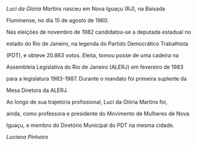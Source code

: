

*Luci da Glória Martins* nasceu em Nova Iguaçu (RJ), na Baixada

Fluminense, no dia 15 de agosto de 1960.



Nas eleições de novembro de 1982 candidatou-se a deputada estadual no

estado do Rio de Janeiro, na legenda do Partido Democrático Trabalhista

(PDT), e obteve 20.863 votos. Eleita, tomou posse de uma cadeira na

Assembleia Legislativa do Rio de Janeiro (ALERJ) em fevereiro de 1983

para a legislatura 1983-1987. Durante o mandato foi primeira suplente da

Mesa Diretora da ALERJ.



Ao longo de sua trajetória profissional, Luci da Glória Martins foi,

ainda, como professora e presidente do Movimento de Mulheres de Nova

Iguaçu, e membro do Diretório Municipal do PDT na mesma cidade.



*Luciana Pinheiro*



